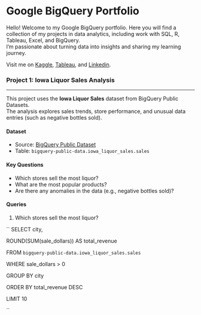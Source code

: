 # Google BigQuery Portfolio

Hello! Welcome to my Google BigQuery portfolio. Here you will find a collection of my projects in data analytics, including work with SQL, R, Tableau, Excel, and BigQuery.  
I’m passionate about turning data into insights and sharing my learning journey.

Visit me on [Kaggle](https://www.kaggle.com/vionamillian), [Tableau](https://public.tableau.com/app/profile/viona.millian/vizzes), and [Linkedin](https://www.linkedin.com/in/viona-millian/).

### Project 1: Iowa Liquor Sales Analysis
---

This project uses the **Iowa Liquor Sales** dataset from BigQuery Public Datasets.  
The analysis explores sales trends, store performance, and unusual data entries (such as negative bottles sold).

#### Dataset
- Source: [BigQuery Public Dataset](https://console.cloud.google.com/marketplace/details/iowa-department-of-commerce/iowa-liquor-sales)  
- Table: `bigquery-public-data.iowa_liquor_sales.sales`

#### Key Questions
- Which stores sell the most liquor?
- What are the most popular products?
- Are there any anomalies in the data (e.g., negative bottles sold)?

#### Queries
1. Which stores sell the most liquor?
   
``
SELECT
  city,  
  
  ROUND(SUM(sale_dollars)) AS total_revenue  
  
FROM `bigquery-public-data.iowa_liquor_sales.sales`  

WHERE sale_dollars > 0  

GROUP BY city  

ORDER BY total_revenue DESC  

LIMIT 10  

``
